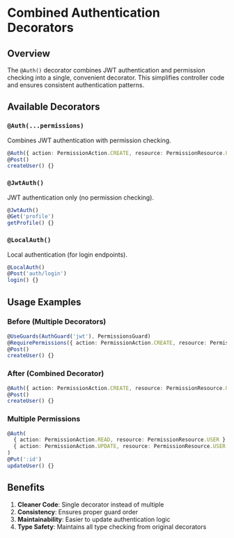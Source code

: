 # Combined Authentication Decorators

## Overview

The `@Auth()` decorator combines JWT authentication and permission checking into a single, convenient decorator. This simplifies controller code and ensures consistent authentication patterns.

## Available Decorators

### `@Auth(...permissions)`
Combines JWT authentication with permission checking.

```typescript
@Auth({ action: PermissionAction.CREATE, resource: PermissionResource.USER })
@Post()
createUser() {}
```

### `@JwtAuth()`
JWT authentication only (no permission checking).

```typescript
@JwtAuth()
@Get('profile')
getProfile() {}
```

### `@LocalAuth()`
Local authentication (for login endpoints).

```typescript
@LocalAuth()
@Post('auth/login')
login() {}
```

## Usage Examples

### Before (Multiple Decorators)
```typescript
@UseGuards(AuthGuard('jwt'), PermissionsGuard)
@RequirePermissions({ action: PermissionAction.CREATE, resource: PermissionResource.USER })
@Post()
createUser() {}
```

### After (Combined Decorator)
```typescript
@Auth({ action: PermissionAction.CREATE, resource: PermissionResource.USER })
@Post()
createUser() {}
```

### Multiple Permissions
```typescript
@Auth(
  { action: PermissionAction.READ, resource: PermissionResource.USER },
  { action: PermissionAction.UPDATE, resource: PermissionResource.USER }
)
@Put(':id')
updateUser() {}
```

## Benefits

1. **Cleaner Code**: Single decorator instead of multiple
2. **Consistency**: Ensures proper guard order
3. **Maintainability**: Easier to update authentication logic
4. **Type Safety**: Maintains all type checking from original decorators
